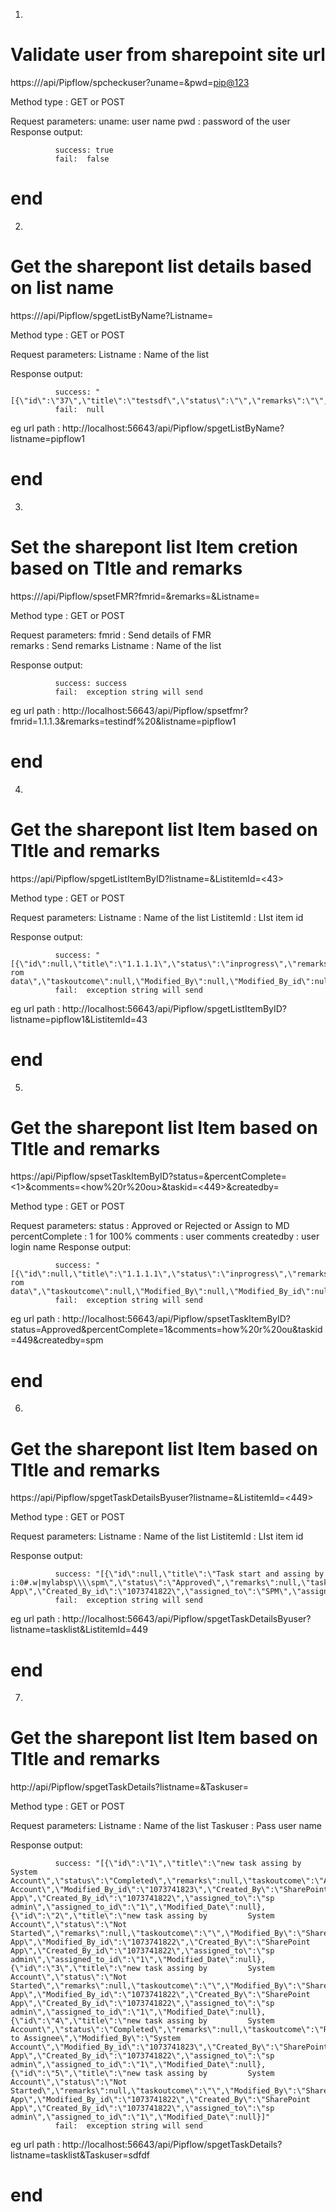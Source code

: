 1.
# Validate user from sharepoint site url

https://<IP>/api/Pipflow/spcheckuser?uname=<spm>&pwd=<pip@123>
  
  Method type : GET or POST
  
  Request parameters:
             uname: user name
             pwd : password of the user
  Response output:
  
              success: true
              fail:  false
  
# end 

2.
# Get the sharepont list details based on list name

https://<IP>/api/Pipflow/spgetListByName?Listname=<pipflow1>
  
  Method type : GET or POST
  
  Request parameters:
             Listname : Name of the list 
             
  Response output:
  
              success: "[{\"id\":\"37\",\"title\":\"testsdf\",\"status\":\"\",\"remarks\":\"\",\"taskoutcome\":null,\"Modified_By\":null,\"Modified_By_id\":null,\"Created_By\":\"Microsoft.SharePoint.Client.FieldUserValue\",\"Created_By_id\":null,\"assigned_to\":\"Microsoft.SharePoint.Client.FieldUserValue\",\"assigned_to_id\":null,\"Modified_Date\":\"Microsoft.SharePoint.Client.FieldUserValue\"}
              fail:  null
  
  eg url path : http://localhost:56643/api/Pipflow/spgetListByName?listname=pipflow1
# end 

3.
# Set the sharepont list Item cretion based on TItle and remarks

https://<IP>/api/Pipflow/spsetFMR?fmrid=<fmrid>&remarks=<remarks>&Listname=<Listname>
  
  Method type : GET or POST
  
  Request parameters:
             fmrid : Send details of FMR      
             remarks : Send remarks
             Listname : Name of the list 
             
  Response output:
  
              success: success
              fail:  exception string will send
  
  eg url path : http://localhost:56643/api/Pipflow/spsetfmr?fmrid=1.1.1.3&remarks=testindf%20&listname=pipflow1
# end 
4.
# Get the sharepont list Item  based on TItle and remarks

https://<IP>api/Pipflow/spgetListItemByID?listname=<pipflow1>&ListitemId=<43>
  
  Method type : GET or POST
  
  Request parameters:
             Listname : Name of the list 
             ListitemId : LIst item id
             
  Response output:
  
              success: "[{\"id\":null,\"title\":\"1.1.1.1\",\"status\":\"inprogress\",\"remarks\":\"teswting rom data\",\"taskoutcome\":null,\"Modified_By\":null,\"Modified_By_id\":null,\"Created_By\":\"Microsoft.SharePoint.Client.FieldUserValue\",\"Created_By_id\":null,\"assigned_to\":\"Microsoft.SharePoint.Client.FieldUserValue\",\"assigned_to_id\":null,\"Modified_Date\":\"Microsoft.SharePoint.Client.FieldUserValue\"}]"
              fail:  exception string will send
  
  eg url path : http://localhost:56643/api/Pipflow/spgetListItemByID?listname=pipflow1&ListitemId=43
# end 
5.
# Get the sharepont list Item  based on TItle and remarks

https://<IP>api/Pipflow/spsetTaskItemByID?status=<Approved>&percentComplete=<1>&comments=<how%20r%20ou>&taskid=<449>&createdby=<spm>
  
  Method type : GET or POST
  
  Request parameters:
             status : Approved or Rejected or Assign to MD 
             percentComplete : 1 for 100%
             comments : user comments
             createdby : user login name
  Response output:
  
              success: "[{\"id\":null,\"title\":\"1.1.1.1\",\"status\":\"inprogress\",\"remarks\":\"teswting rom data\",\"taskoutcome\":null,\"Modified_By\":null,\"Modified_By_id\":null,\"Created_By\":\"Microsoft.SharePoint.Client.FieldUserValue\",\"Created_By_id\":null,\"assigned_to\":\"Microsoft.SharePoint.Client.FieldUserValue\",\"assigned_to_id\":null,\"Modified_Date\":\"Microsoft.SharePoint.Client.FieldUserValue\"}]"
              fail:  exception string will send
  
  eg url path : http://localhost:56643/api/Pipflow/spsetTaskItemByID?status=Approved&percentComplete=1&comments=how%20r%20ou&taskid=449&createdby=spm
# end 
6.
# Get the sharepont list Item  based on TItle and remarks

https://<IP>api/Pipflow/spgetTaskDetailsByuser?listname=<tasklist>&ListitemId=<449>
  
  Method type : GET or POST
  
  Request parameters:
             Listname : Name of the list 
             ListitemId : LIst item id
             
  Response output:
  
              success: "[{\"id\":null,\"title\":\"Task start and assing by i:0#.w|mylabsp\\\\spm\",\"status\":\"Approved\",\"remarks\":null,\"taskoutcome\":\"Approved\",\"Modified_By\":\"SPM\",\"Modified_By_id\":\"26\",\"Created_By\":\"SharePoint App\",\"Created_By_id\":\"1073741822\",\"assigned_to\":\"SPM\",\"assigned_to_id\":\"26\",\"Modified_Date\":null}]"
              fail:  exception string will send
  
  eg url path : http://localhost:56643/api/Pipflow/spgetTaskDetailsByuser?listname=tasklist&ListitemId=449
# end 
7.
# Get the sharepont list Item  based on TItle and remarks

http://<IP>api/Pipflow/spgetTaskDetails?listname=<tasklist>&Taskuser=<user name>
  
  Method type : GET or POST
  
  Request parameters:
             Listname : Name of the list 
             Taskuser : Pass user name
             
  Response output:
  
              success: "[{\"id\":\"1\",\"title\":\"new task assing by         System Account\",\"status\":\"Completed\",\"remarks\":null,\"taskoutcome\":\"Approved\",\"Modified_By\":\"System Account\",\"Modified_By_id\":\"1073741823\",\"Created_By\":\"SharePoint App\",\"Created_By_id\":\"1073741822\",\"assigned_to\":\"sp admin\",\"assigned_to_id\":\"1\",\"Modified_Date\":null},{\"id\":\"2\",\"title\":\"new task assing by         System Account\",\"status\":\"Not Started\",\"remarks\":null,\"taskoutcome\":\"\",\"Modified_By\":\"SharePoint App\",\"Modified_By_id\":\"1073741822\",\"Created_By\":\"SharePoint App\",\"Created_By_id\":\"1073741822\",\"assigned_to\":\"sp admin\",\"assigned_to_id\":\"1\",\"Modified_Date\":null},{\"id\":\"3\",\"title\":\"new task assing by         System Account\",\"status\":\"Not Started\",\"remarks\":null,\"taskoutcome\":\"\",\"Modified_By\":\"SharePoint App\",\"Modified_By_id\":\"1073741822\",\"Created_By\":\"SharePoint App\",\"Created_By_id\":\"1073741822\",\"assigned_to\":\"sp admin\",\"assigned_to_id\":\"1\",\"Modified_Date\":null},{\"id\":\"4\",\"title\":\"new task assing by         System Account\",\"status\":\"Completed\",\"remarks\":null,\"taskoutcome\":\"Reject to Assignee\",\"Modified_By\":\"System Account\",\"Modified_By_id\":\"1073741823\",\"Created_By\":\"SharePoint App\",\"Created_By_id\":\"1073741822\",\"assigned_to\":\"sp admin\",\"assigned_to_id\":\"1\",\"Modified_Date\":null},{\"id\":\"5\",\"title\":\"new task assing by         System Account\",\"status\":\"Not Started\",\"remarks\":null,\"taskoutcome\":\"\",\"Modified_By\":\"SharePoint App\",\"Modified_By_id\":\"1073741822\",\"Created_By\":\"SharePoint App\",\"Created_By_id\":\"1073741822\",\"assigned_to\":\"sp admin\",\"assigned_to_id\":\"1\",\"Modified_Date\":null}]"
              fail:  exception string will send
  
  eg url path : http://localhost:56643/api/Pipflow/spgetTaskDetails?listname=tasklist&Taskuser=sdfdf
# end 
